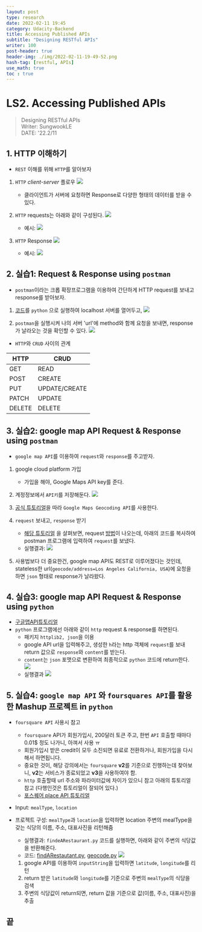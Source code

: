```yaml
---
layout: post
type: research
date: 2022-02-11 19:45
category: Udacity-Backend
title: Accessing Published APIs
subtitle: "Designing RESTful APIs"
writer: 100
post-header: true  
header-img: ./img/2022-02-11-19-49-52.png
hash-tag: [restful, APIs]
use_math: true
toc : true
---
```


# LS2. Accessing Published APIs
> Designing RESTful APIs  
> Writer: SungwookLE    
> DATE: '22.2/11   

## 1. HTTP 이해하기
- `REST` 이해를 위해 `HTTP`를 알아보자 

1. `HTTP` *client-server* 플로우
![](./img/2022-02-11-19-49-52.png)
    - 클라이언트가 서버에 요청하면 Response로 다양한 형태의 데이터를 받을 수 있다.

2. `HTTP` requests는 아래와 같이 구성된다.
![](./img/2022-02-11-19-52-11.png)
    - 예시:
    ![](./img/2022-02-11-19-52-51.png)

3. `HTTP` Response
![](./img/2022-02-11-19-54-43.png)
    - 예시:
    ![](./img/2022-02-11-19-54-55.png)


## 2. 실습1: Request & Response using `postman`

- `postman`이라는 크롭 확장프로그램을 이용하여 간단하게 HTTP request를 보내고 response를 받아보자.

1. [코드](./img/api_server.py)를 `python` 으로 실행하여 localhost 서버를 열어두고,
![](./img/2022-02-12-17-06-57.png)

2. `postman`을 실행시켜 나의 서버 'url'에 method와 함께 요청을 보내면, response가 날라오는 것을 확인할 수 있다.
![](./img/2022-02-11-20-19-30.png)

- `HTTP`와 `CRUD` 사이의 관계

|HTTP|CRUD|
|----|----|
|GET|READ|
|POST|CREATE|
|PUT|UPDATE/CREATE|
|PATCH|UPDATE|
|DELETE|DELETE|

## 3. 실습2: google map API Request & Response using `postman`

- `google map API`를 이용하여 `request`와 `response`를 주고받자.

1. google cloud platform 가입
    - 가입을 해야, Google Maps API key를 준다.
2. 계정정보에서 `API키`를 저장해둔다.
![](./img/2022-02-11-20-52-04.png)
3. [공식 튜토리얼](https://developers.google.com/maps/documentation/geocoding/overview)을 따라 `Google Maps Geocoding API`를 사용한다.
4. `request` 보내고, `response` 받기
    - [해당 튜토리얼](https://developers.google.com/maps/documentation/geocoding/web-service-best-practices) 을 살펴보면, request [방법](./img/2022-02-11-20-53-28.png)이 나오는데, 아래의 코드를 복사하여 postman 프로그램에 입력하여 `request`를 보냈다.
    - 실행결과:
    ![](./img/2022-02-11-20-54-26.png)

5. 사용법보다 더 중요한건, google map API도 REST로 이루어졌다는 것인데, stateless한 url(`geocode/address=Los Angeles California, USA`)에 요청을 하면 `json` 형태로 response가 날라왔다.

## 4. 실습3: google map API Request & Response using `python`

- [구글맵API튜토리얼](https://developers.google.com/maps/)
- `python` 프로그램에선 아래와 같이 `http` request & response를 하면된다.
    - 패키지 `httplib2, json`을 이용 
    - google API url을 입력해주고, 생성한 `h`라는 http 객체에 `request`를 보내 return 값으로 `response`와 `content`를 받는다.
    - `content`는 `json` 포맷으로 변환하여 최종적으로 `python` 코드에 return한다.
    ![](./img/2022-02-12-11-25-37.png)
    - 실행결과
    ![](./img/2022-02-12-16-08-06.png)

## 5. 실습4: `google map API` 와 `foursquares API`를 활용한 Mashup 프로젝트 in `python`

- `foursquare API` 사용시 참고
    - `foursquare` API가 회원가입시, 200달러 토큰 주고, 한번 `API` 호출할 때마다 0.01$ 정도 나가니, 아껴서 사용 ㅠ 
    - 회원가입시 받은 credit이 모두 소진되면 유료로 전환하거나, 회원가입을 다시 해서 하면됩니다.
    - 중요한 것이, 해당 강의에서는 `foursquare` **v2**를 기준으로 진행하는데 찾아보니, **v2**는 서비스가 종료되었고 **v3**을 사용하여야 함.
    - `http` 호출할때 url 주소와 파라미터값에 차이가 있으니 참고 아래의 튜토리얼 참고 (다행인것은 튜토리얼이 잘되어 있다.)
    - [포스퀘어 place API 튜토리얼](https://developer.foursquare.com/docs/places-api-overview)

- Input: `mealType`, `location`
- 프로젝트 구성: `mealType`과 `location`을 입력하면 location 주변의 mealType을 갖는 식당의 이름, 주소, 대표사진을 리턴해줌
    - 실행결과: `findeARestaurant.py` 코드를 실행하면, 아래와 같이 주변의 식당값을 반환해준다.
    - 코드: [findARestautant.py](./img/findARestaurant.py), [geocode.py](./img/geocode.py)
    ![](./img/2022-02-13-16-13-22.png)

    1. google API를 이용하여 `inputString`을 입력하면 `latitude`, `longitude`를 리턴
    2. return 받은 `latitude`와 `longitude`를 기준으로 주변의 `mealType`의 식당을 검색
    3. 주변의 식당값이 return되면, return 값을 기준으로 값(이름, 주소, 대표사진)을 추출

## 끝
